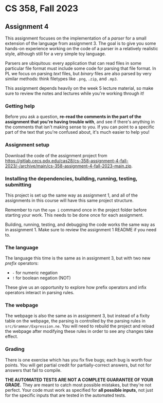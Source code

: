# CS 358, Fall 2023

## Assignment 4

This assignment focuses on the implementation of a *parser* for a small extension of the language from assignment 3. The goal is to give you some hands-on experience working on the code of a parser in a relatively realistic style, although still for a very simple toy language.

Parsers are ubiquitous: every application that can read files in some particular file format must include some code for parsing that file format. In PL we focus on parsing *text* files, but *binary* files are also parsed by very similar methods: think filetypes like `.png`, `.zip`, and `.mp3`.

This assignment depends heavily on the week 5 lecture material, so make sure to review the notes and lectures while you're working through it!

### Getting help

Before you ask a question, **re-read the comments in the part of the assignment that you're having trouble with**, and see if there's anything in the comments that isn't making sense to you. If you can point to a specific part of the text that you're confused about, it's much easier to help you!

### Assignment setup

Download the code of the assignment project from <https://gitlab.cecs.pdx.edu/cas28/cs-358-assignment-4-fall-2023/-/archive/main/cs-358-assignment-4-fall-2023-main.zip>.

### Installing the dependencies, building, running, testing, submitting

This project is set up the same way as assignment 1, and all of the assignments in this course will have this same project structure.

Remember to run the `npm i` command once in the project folder before starting your work. This needs to be done once for each assignment.

Building, running, testing, and debugging the code works the same way as in assignment 1. Make sure to review the assignment 1 README if you need to.

### The language

The language this time is the same as in assignment 3, but with two new *prefix* operators:
- `-` for numeric negation
- `!` for boolean negation (NOT)

These give us an opportunity to explore how prefix operators and infix operators interact in parsing rules.

### The webpage

The webpage is also the same as in assignment 3, but instead of a fixity table on the webpage, the parsing is controlled by the parsing rules in `src/Grammar/Expression.ne`. You will need to rebuild the project and reload the webpage after modifying these rules in order to see any changes take effect.

### Grading

There is one exercise which has you fix five bugs; each bug is worth four points. You will get partial credit for partially-correct answers, but not for answers that fail to compile.

**THE AUTOMATED TESTS ARE NOT A COMPLETE GUARANTEE OF YOUR GRADE.** They are meant to catch most possible mistakes, but they're not perfect. Your code must work as specified for **all possible inputs**, not just for the specific inputs that are tested in the automated tests.
